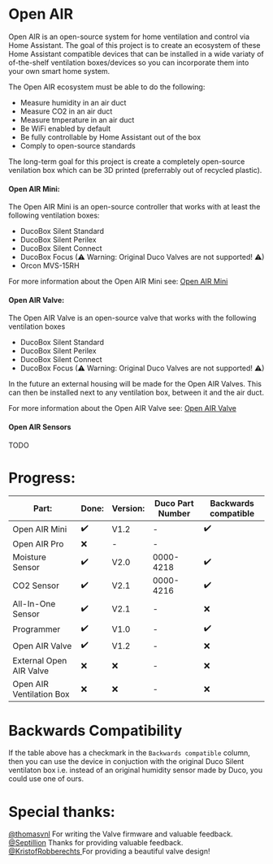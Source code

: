 # Open AIR

Open AIR is an open-source system for home ventilation and control via Home Assistant. The goal of this project is to create an ecosystem of these Home Assistant compatible devices that can be installed in a wide variaty of of-the-shelf ventilation boxes/devices so you can incorporate them into your own smart home system.

The Open AIR ecosystem must be able to do the following:
 - Measure humidity in an air duct
 - Measure CO2 in an air duct
 - Measure tmperature in an air duct
 - Be WiFi enabled by default
 - Be fully controllable by Home Assistant out of the box
 - Comply to open-source standards

The long-term goal for this project is create a completely open-source venilation box which can be 3D printed (preferrably out of recycled plastic).

#### Open AIR Mini:
The Open AIR Mini is an open-source controller that works with at least the following ventilation boxes:
- DucoBox Silent Standard
- DucoBox Silent Perilex
- DucoBox Silent Connect
- DucoBox Focus (⚠ Warning: Original Duco Valves are not supported! ⚠)
- Orcon MVS-15RH

For more information about the Open AIR Mini see: [Open AIR Mini](https://github.com/Flamingo-tech/Open-AIR/tree/main/Open%20Air%20Mini) 

#### Open AIR Valve:
The Open AIR Valve is an open-source valve that works with the following ventilation boxes
- DucoBox Silent Standard
- DucoBox Silent Perilex
- DucoBox Silent Connect
- DucoBox Focus (⚠ Warning: Original Duco Valves are not supported! ⚠)

In the future an external housing will be made for the Open AIR Valves. This can then be installed next to any ventilation box, between it and the air duct.

For more information about the Open AIR Valve see: [Open AIR Valve](https://github.com/Flamingo-tech/Open-AIR/tree/main/Open%20AIR%20Valve) 

#### Open AIR Sensors
 TODO

# Progress:


|   Part:         |Done:	                         |Version:                       |Duco Part Number|Backwards compatible|
|----------------|-------------------------------|-----------------------------|-----------------------------|-----------------------------|
|Open AIR Mini|✔️         |V1.2          | -|✔️ 
|Open AIR Pro         |❌|-|- |
|Moisture Sensor        |✔️            |V2.0        | 0000-4218 | ✔️|
|CO2 Sensor         |✔️|V2.1| 0000-4216 | ✔️
|All-In-One Sensor         |✔️|V2.1| - | ❌ 
|Programmer         |✔️|V1.0| - | ✔️ 
|Open AIR Valve         |✔️|V1.2|- |❌
|External Open AIR Valve         |❌|❌|- |❌
|Open AIR Ventilation Box         |❌|❌|- |❌

# Backwards Compatibility

If the table above has a checkmark in the `Backwards compatible` column, then you can use the device in conjuction with the original Duco Silent ventilaton box i.e. instead of an original humidity sensor made by Duco, you could use one of ours.


# Special thanks:
[@thomasvnl](https://github.com/thomasvnl) For writing the Valve firmware and valuable feedback.\
[@Septillion](https://github.com/septillion-git) Thanks for providing valuable feedback.\
[@KristofRobberechts ](https://github.com/KristofRobberechts) For providing a beautiful valve design!

